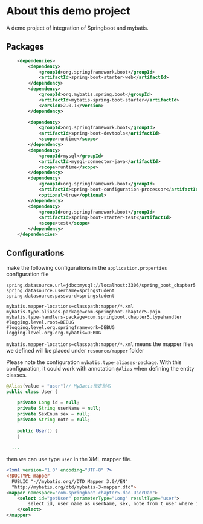 # About this demo project

A demo project of integration of Springboot and mybatis. 



## Packages

```XML
	<dependencies>
		<dependency>
			<groupId>org.springframework.boot</groupId>
			<artifactId>spring-boot-starter-web</artifactId>
		</dependency>
		<dependency>
			<groupId>org.mybatis.spring.boot</groupId>
			<artifactId>mybatis-spring-boot-starter</artifactId>
			<version>2.0.1</version>
		</dependency>

		<dependency>
			<groupId>org.springframework.boot</groupId>
			<artifactId>spring-boot-devtools</artifactId>
			<scope>runtime</scope>
		</dependency>
		<dependency>
			<groupId>mysql</groupId>
			<artifactId>mysql-connector-java</artifactId>
			<scope>runtime</scope>
		</dependency>
		<dependency>
			<groupId>org.springframework.boot</groupId>
			<artifactId>spring-boot-configuration-processor</artifactId>
			<optional>true</optional>
		</dependency>
		<dependency>
			<groupId>org.springframework.boot</groupId>
			<artifactId>spring-boot-starter-test</artifactId>
			<scope>test</scope>
		</dependency>
	</dependencies>
```



## Configurations

make the following configurations in the `application.properties` configuration file

```properties
spring.datasource.url=jdbc:mysql://localhost:3306/spring_boot_chapter5
spring.datasource.username=springstudent
spring.datasource.password=springstudent

mybatis.mapper-locations=classpath:mapper/*.xml
mybatis.type-aliases-package=com.springboot.chapter5.pojo
mybatis.type-handlers-package=com.springboot.chapter5.typehandler
#logging.level.root=DEBUG
#logging.level.org.springframework=DEBUG
logging.level.org.org.mybatis=DEBUG
```



`mybatis.mapper-locations=classpath:mapper/*.xml` means the mapper files we defined will be placed under `resource/mapper` folder

Please note the configuration `mybatis.type-aliases-package`. With this configuration, it could work with annotation `@Alias` when defining the entity classes.



```java
@Alias(value = "user")// MyBatis指定别名
public class User {
	
	private Long id = null;
	private String userName = null;
	private SexEnum sex = null;
	private String note = null;
	
	public User() {
	}
  
  ...
```



then we can use type `user` in the XML mapper file.

```xml
<?xml version="1.0" encoding="UTF-8" ?>
<!DOCTYPE mapper
  PUBLIC "-//mybatis.org//DTD Mapper 3.0//EN"
  "http://mybatis.org/dtd/mybatis-3-mapper.dtd">
<mapper namespace="com.springboot.chapter5.dao.UserDao">
	<select id="getUser" parameterType="Long" resultType="user">
		select id, user_name as userName, sex, note from t_user where id = #{id}
	</select>
</mapper> 
```

